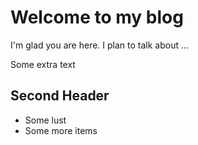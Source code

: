 # Welcome to my blog

I'm glad you are here. I plan to talk about ...

Some extra text

## Second Header
  * Some lust
  * Some more items 
